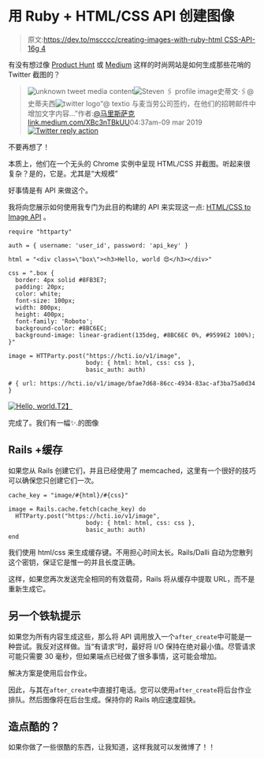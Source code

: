 # 用 Ruby + HTML/CSS API 创建图像

> 原文:[https://dev.to/mscccc/creating-images-with-ruby-html CSS-API-16g 4](https://dev.to/mscccc/creating-images-with-ruby--htmlcss-api-16g4)

有没有想过像 [Product Hunt](https://producthunt.com) 或 [Medium](https://medium.com) 这样的时尚网站是如何生成那些花哨的 Twitter 截图的？

> ![unknown tweet media content](../Images/e5f80eb06b9e9b4e6a2acd2f639ebad0.png)![Steven 🖇 profile image](../Images/004a9573fa99d58554a1b57d03ac87d4.png)史蒂文·🖇@史蒂夫西![twitter logo](../Images/65e26e35707d96169ec8af6b3cbf2003.png)“@ textio 与麦当劳公司签约，在他们的招聘邮件中增加文字内容…”作者:[@马里斯萨克](https://twitter.com/marissac)[link.medium.com/XBc3nTBkUU](https://t.co/7VZ4CgpMVE)04:37am-09 mar 2019[![Twitter reply action](../Images/269095962147c28351274afdd5486a48.png)](https://twitter.com/intent/tweet?in_reply_to=1104239882879156224)

不要再想了！

本质上，他们在一个无头的 Chrome 实例中呈现 HTML/CSS 并截图。听起来很复杂？是的，它是。尤其是“大规模”

好事情是有 API 来做这个。

我将向您展示如何使用我专门为此目的构建的 API 来实现这一点: [HTML/CSS to Image API](https://htmlcsstoimage.com) 。

```
require "httparty"

auth = { username: 'user_id', password: 'api_key' }

html = "<div class=\"box\"><h3>Hello, world 😍</h3></div>"

css = ".box {
  border: 4px solid #8FB3E7;
  padding: 20px;
  color: white;
  font-size: 100px;
  width: 800px;
  height: 400px;
  font-family: 'Roboto';
  background-color: #8BC6EC;
  background-image: linear-gradient(135deg, #8BC6EC 0%, #9599E2 100%);
}"

image = HTTParty.post("https://hcti.io/v1/image",
                      body: { html: html, css: css },
                      basic_auth: auth)

# { url: https://hcti.io/v1/image/bfae7d68-86cc-4934-83ac-af3ba75a0d34 } 
```

[![Hello, world.](../Images/2d8c50d88a4315cdfa0f6d183d504065.png)T2】](https://res.cloudinary.com/practicaldev/image/fetch/s--DDNlDTo6--/c_limit%2Cf_auto%2Cfl_progressive%2Cq_auto%2Cw_880/https://hcti.io/v1/image/bfae7d68-86cc-4934-83ac-af3ba75a0d34)

完成了。我们有一幅✨.的图像

## [](#rails-caching)Rails +缓存

如果您从 Rails 创建它们，并且已经使用了 memcached，这里有一个很好的技巧可以确保您只创建它们一次。

```
cache_key = "image/#{html}/#{css}"

image = Rails.cache.fetch(cache_key) do
  HTTParty.post("https://hcti.io/v1/image",
                      body: { html: html, css: css },
                      basic_auth: auth)
end 
```

我们使用 html/css 来生成缓存键。不用担心时间太长。Rails/Dalli 自动为您散列这个密钥，保证它是惟一的并且长度正确。

这样，如果您再次发送完全相同的有效载荷，Rails 将从缓存中提取 URL，而不是重新生成它。

## [](#another-rails-tip)另一个铁轨提示

如果您为所有内容生成这些，那么将 API 调用放入一个`after_create`中可能是一种尝试。我反对这样做。当“有请求”时，最好将 I/O 保持在绝对最小值。尽管请求可能只需要 30 毫秒，但如果端点已经做了很多事情，这可能会增加。

解决方案是使用后台作业。

因此，与其在`after_create`中直接打电话。您可以使用`after_create`将后台作业排队。然后图像将在后台生成。保持你的 Rails 响应速度超快。

## [](#build-something-cool)造点酷的？

如果你做了一些很酷的东西，让我知道，这样我就可以发微博了！！